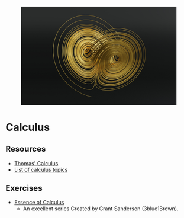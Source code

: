 <p align="center">
    <img width="420" src="../../assets/images/lorenz.jpg">
</p>

# Calculus

## Resources

- [Thomas' Calculus](https://1lib.us/book/3518261/0a6b3d)
- [List of calculus topics](https://en.wikipedia.org/wiki/List_of_calculus_topics)

## Exercises

- [Essence of Calculus](https://www.youtube.com/playlist?list=PLZHQObOWTQDPD3MizzM2xVFitgF8hE_ab)
  - An excellent series Created by Grant Sanderson (3blue1Brown).
